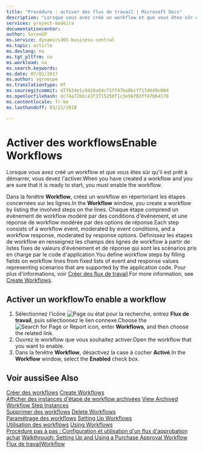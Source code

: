 ```yaml
---
title: "Procédure : activer des flux de travail | Microsoft Docs"
description: "Lorsque vous avez créé un workflow et que vous êtes sûr qu'il est prêt à démarrer, vous devez l'activer."
services: project-madeira
documentationcenter: 
author: SorenGP
ms.service: dynamics365-business-central
ms.topic: article
ms.devlang: na
ms.tgt_pltfrm: na
ms.workload: na
ms.search.keywords: 
ms.date: 07/01/2017
ms.author: sgroespe
ms.translationtype: HT
ms.sourcegitcommit: d7fb34e1c9428a64c71ff47be8bcff174649c00d
ms.openlocfilehash: dc74a72bbce3f3715250f1c3e56f03ff47b64170
ms.contentlocale: fr-be
ms.lasthandoff: 03/22/2018

---
```

# <a name="enable-workflows"></a><span data-ttu-id="f39e0-103">Activer des workflows</span><span class="sxs-lookup"><span data-stu-id="f39e0-103">Enable Workflows</span></span>
<span data-ttu-id="f39e0-104">Lorsque vous avez créé un workflow et que vous êtes sûr qu'il est prêt à démarrer, vous devez l'activer.</span><span class="sxs-lookup"><span data-stu-id="f39e0-104">When you have created a workflow and you are sure that it is ready to start, you must enable the workflow.</span></span>  

 <span data-ttu-id="f39e0-105">Dans la fenêtre **Workflow**, créez un workflow en répertoriant les étapes concernées sur les lignes.</span><span class="sxs-lookup"><span data-stu-id="f39e0-105">In the **Workflow** window, you create a workflow by listing the involved steps on the lines.</span></span> <span data-ttu-id="f39e0-106">Chaque étape comprend un événement de workflow modéré par des conditions d'événement, et une réponse de workflow modérée par des options de réponse.</span><span class="sxs-lookup"><span data-stu-id="f39e0-106">Each step consists of a workflow event, moderated by event conditions, and a workflow response, moderated by response options.</span></span> <span data-ttu-id="f39e0-107">Définissez les étapes de workflow en renseignez les champs des lignes de workflow à partir de listes fixes de valeurs d'événement et de réponse qui sont les scénarios pris en charge par le code d'application.</span><span class="sxs-lookup"><span data-stu-id="f39e0-107">You define workflow steps by filling fields on workflow lines from fixed lists of event and response values representing scenarios that are supported by the application code.</span></span> <span data-ttu-id="f39e0-108">Pour plus d'informations, voir [Créer des flux de travail](across-how-to-create-workflows.md).</span><span class="sxs-lookup"><span data-stu-id="f39e0-108">For more information, see [Create Workflows](across-how-to-create-workflows.md).</span></span>  

## <a name="to-enable-a-workflow"></a><span data-ttu-id="f39e0-109">Activer un workflow</span><span class="sxs-lookup"><span data-stu-id="f39e0-109">To enable a workflow</span></span>  
1.  <span data-ttu-id="f39e0-110">Sélectionnez l'icône ![Page ou état pour la recherche](media/ui-search/search_small.png "icône Page ou état pour la recherche"), entrez **Flux de travail**, puis sélectionnez le lien connexe.</span><span class="sxs-lookup"><span data-stu-id="f39e0-110">Choose the ![Search for Page or Report](media/ui-search/search_small.png "Search for Page or Report icon") icon, enter **Workflows**, and then choose the related link.</span></span>  
2.  <span data-ttu-id="f39e0-111">Ouvrez le workflow que vous souhaitez activer.</span><span class="sxs-lookup"><span data-stu-id="f39e0-111">Open the workflow that you want to enable.</span></span>  
3.  <span data-ttu-id="f39e0-112">Dans la fenêtre **Workflow**, désactivez la case à cocher **Activé**.</span><span class="sxs-lookup"><span data-stu-id="f39e0-112">In the **Workflow** window, select the **Enabled** check box.</span></span>  

## <a name="see-also"></a><span data-ttu-id="f39e0-113">Voir aussi</span><span class="sxs-lookup"><span data-stu-id="f39e0-113">See Also</span></span>  
 <span data-ttu-id="f39e0-114">[Créer des workflows](across-how-to-create-workflows.md) </span><span class="sxs-lookup"><span data-stu-id="f39e0-114">[Create Workflows](across-how-to-create-workflows.md) </span></span>  
 <span data-ttu-id="f39e0-115">[Afficher des instances d'étape de workflow archivées](across-how-to-view-archived-workflow-step-instances.md) </span><span class="sxs-lookup"><span data-stu-id="f39e0-115">[View Archived Workflow Step Instances](across-how-to-view-archived-workflow-step-instances.md) </span></span>  
 <span data-ttu-id="f39e0-116">[Supprimer des workflows](across-how-to-delete-workflows.md) </span><span class="sxs-lookup"><span data-stu-id="f39e0-116">[Delete Workflows](across-how-to-delete-workflows.md) </span></span>  
 <span data-ttu-id="f39e0-117">[Paramétrage des workflows](across-set-up-workflows.md) </span><span class="sxs-lookup"><span data-stu-id="f39e0-117">[Setting Up Workflows](across-set-up-workflows.md) </span></span>  
 <span data-ttu-id="f39e0-118">[Utilisation des workflows](across-use-workflows.md) </span><span class="sxs-lookup"><span data-stu-id="f39e0-118">[Using Workflows](across-use-workflows.md) </span></span>  
 <span data-ttu-id="f39e0-119">[Procédure pas à pas : Configuration et utilisation d'un flux d'approbation achat](walkthrough-setting-up-and-using-a-purchase-approval-workflow.md) </span><span class="sxs-lookup"><span data-stu-id="f39e0-119">[Walkthrough: Setting Up and Using a Purchase Approval Workflow](walkthrough-setting-up-and-using-a-purchase-approval-workflow.md) </span></span>  
 [<span data-ttu-id="f39e0-120">Flux de travail</span><span class="sxs-lookup"><span data-stu-id="f39e0-120">Workflow</span></span>](across-workflow.md)   


